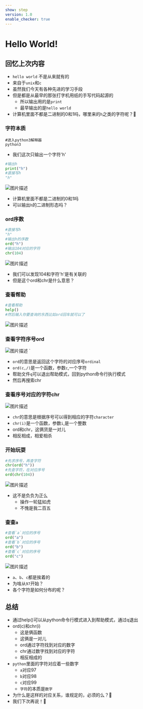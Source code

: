 ```yaml
---
show: step
version: 1.0
enable_checker: true
---
```


# Hello World!

## 回忆上次内容


- `hello world`	不是从来就有的
- 来自于`unix`和`c`
- 虽然我们今天有各种先进的学习手段
- 但是都是从最早的那张打字机用纸的手写代码起源的
	- 所以输出用的是`print`
	- 最早输出的是`hello world`
- 计算机里面不都是二进制的0和1吗，哪里来的`h`之类的字符呢？🤔


### 字符本质

```shell
#进入python3解释器
python3
```

- 我们这次只输出一个字符'h'

```python
#输出h
print("h")
#直接写h
"h"
```

![图片描述](https://doc.shiyanlou.com/courses/uid1190679-20210220-1613788887778)

- 计算机里面不都是二进制的0和1吗
- 可以输出`h`的二进制形态吗？

### ord序数

```python
#直接写h
"h"
#输出h的序数
ord("h")
#输出104对应的字符
chr(104)
```

![图片描述](https://doc.shiyanlou.com/courses/uid1190679-20210220-1613789213658)

- 我们可以发现104和字符'h'是有关联的
- 但是这个ord和chr是什么意思？

### 查看帮助

```python
#查看帮助
help()
#然后输入你要查询的东西比如ord回车就可以了
```

![图片描述](https://doc.shiyanlou.com/courses/uid1190679-20210220-1613789311125)

### 查看字符序号ord

![图片描述](https://doc.shiyanlou.com/courses/uid1190679-20210220-1613789347628)
`
- `ord`的意思是返回这个字符的对应序号`ordinal`
- `ord(c,/)`是一个函数，参数`c`,一个字符
- 帮助文件`q`可以退出帮助模式，回到python命令行执行模式
- 然后再搜索chr

### 查看序号对应的字符chr


![图片描述](https://doc.shiyanlou.com/courses/uid1190679-20210220-1613789439011)

- `chr`的意思是根据序号可以得到相应的字符`character`
- `chr(i)`是一个函数，参数`i`,是一个整数
- ord和chr，这俩货是一对儿
- 相反相成，相爱相杀

### 开始玩耍

```python
#先求序号，再查字符
chr(ord("h"))
#先查字符，在对应序号
ord(chr(104))
```


![图片描述](https://doc.shiyanlou.com/courses/uid1190679-20210220-1613789988773)

- 这不是负负为正么
	- 操作一轮猛如虎
	- 不愧是我二百五


### 查查`a`

```python
#查看`a`对应的序号
ord("a")
#查看`b`对应的序号
ord("b")
#查看`c`对应的序号
ord("c")
```

![图片描述](https://doc.shiyanlou.com/courses/uid1190679-20210220-1613789784148)

- `a`、`b`、`c`都是挨着的
- 为啥从`97`开始？
- 各个字符是如何分布的呢？

## 总结

- 通过help()可以从python命令行模式进入到帮助模式，通过q退出
- ord(c)和chr(i)
	- 这是俩函数
	- 这俩是一对儿
	- ord通过字符找到对应的数字
	- chr通过数字找到对应的字符
	- 相反相成的
- `python`里面的字符对应着一些数字
	- `a`对应97
	- `b`对应98
	- `c`对应99
	- `字符`的本质是`数字`
- 为什么是这样的对应关系，谁规定的，必须的么？🤔
- 我们下次再说！👋